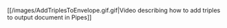 [[/images/AddTriplesToEnvelope.gif.gif|Video describing how to add triples to output document in Pipes]]